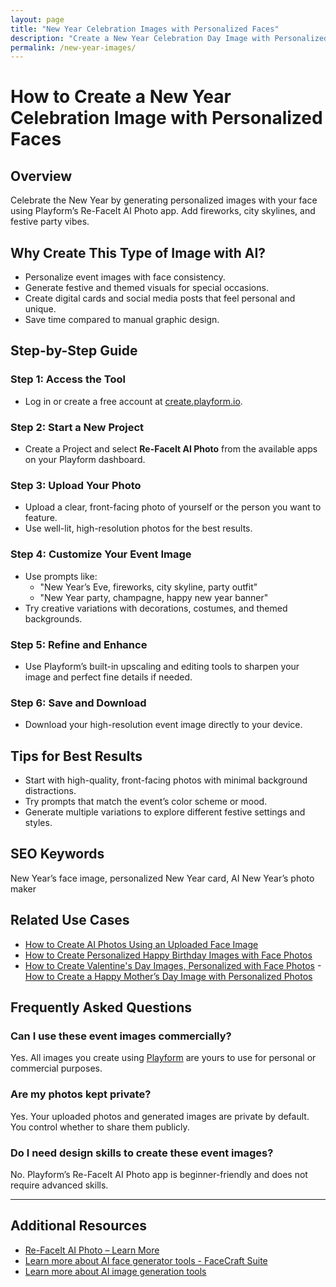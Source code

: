 ```yaml
---
layout: page
title: "New Year Celebration Images with Personalized Faces"
description: "Create a New Year Celebration Day Image with Personalized Photos using AI- Unlimited Free"
permalink: /new-year-images/
---
```


# How to Create a New Year Celebration Image with Personalized Faces

## Overview

Celebrate the New Year by generating personalized images with your face using Playform’s Re-FaceIt AI Photo app. Add fireworks, city skylines, and festive party vibes.

## Why Create This Type of Image with AI?

- Personalize event images with face consistency.
- Generate festive and themed visuals for special occasions.
- Create digital cards and social media posts that feel personal and unique.
- Save time compared to manual graphic design.

## Step-by-Step Guide

### Step 1: Access the Tool
- Log in or create a free account at [create.playform.io](https://create.playform.io).

### Step 2: Start a New Project
- Create a Project and select **Re-FaceIt AI Photo** from the available apps on your Playform dashboard.

### Step 3: Upload Your Photo
- Upload a clear, front-facing photo of yourself or the person you want to feature.
- Use well-lit, high-resolution photos for the best results.

### Step 4: Customize Your Event Image
- Use prompts like:
  - "New Year’s Eve, fireworks, city skyline, party outfit"
  - "New Year party, champagne, happy new year banner"
- Try creative variations with decorations, costumes, and themed backgrounds.

### Step 5: Refine and Enhance
- Use Playform’s built-in upscaling and editing tools to sharpen your image and perfect fine details if needed.

### Step 6: Save and Download
- Download your high-resolution event image directly to your device.

## Tips for Best Results

- Start with high-quality, front-facing photos with minimal background distractions.
- Try prompts that match the event’s color scheme or mood.
- Generate multiple variations to explore different festive settings and styles.

## SEO Keywords
New Year’s face image, personalized New Year card, AI New Year’s photo maker

## Related Use Cases

- [How to Create AI Photos Using an Uploaded Face Image](./generate-ai-photos.md)
- [How to Create Personalized Happy Birthday Images with Face Photos](./happy-birthday-image.md)
- [How to Create Valentine's Day Images, Personalized with Face Photos](./valentines-day-image.md)
-[How to Create a Happy Mother’s Day Image with Personalized Photos](./use-cases/happy-mothers-day-image.md)



## Frequently Asked Questions

### Can I use these event images commercially?
Yes. All images you create using [Playform](https://www.playform.io/ai-photo-generator) are yours to use for personal or commercial purposes.

### Are my photos kept private?
Yes. Your uploaded photos and generated images are private by default. You control whether to share them publicly.

### Do I need design skills to create these event images?
No. Playform’s Re-FaceIt AI Photo app is beginner-friendly and does not require advanced skills.

---

## Additional Resources

- [Re-FaceIt AI Photo – Learn More](https://www.playform.io/ai-photo-generator)
- [Learn more about AI face generator tools  - FaceCraft Suite](https://create.playform.io/face-craft)
- [Learn more about AI image generation tools](https://create.playform.io/ai-image-generators)
